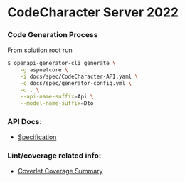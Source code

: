 # CodeCharacter Server 2022

### Code Generation Process

From solution root run

```sh
$ openapi-generator-cli generate \
    -g aspnetcore \
    -i docs/spec/CodeCharacter-API.yaml \
    -c docs/spec/generator-config.yml \
    -o . \
    --api-name-suffix=Api \
    --model-name-suffix=Dto
```

### API Docs:

* [Specification](spec/index.html)

### Lint/coverage related info:

* [Coverlet Coverage Summary](coverage/index.html)